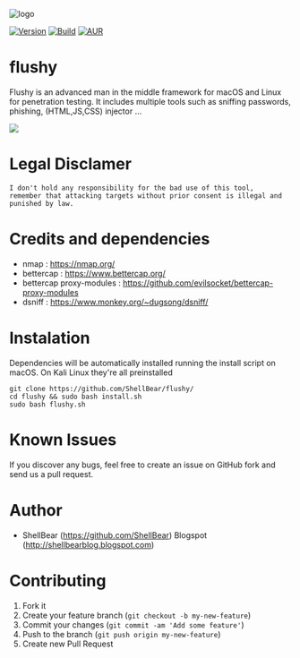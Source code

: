 ![logo](http://i.imgur.com/pDbzG3g.png "flushy")

[![Version](https://img.shields.io/badge/FLUSHY-1.0-brightgreen.svg?maxAge=259200)]()
[![Build](https://img.shields.io/badge/Supported_OS-macOS/Linux-orange.svg)]()
[![AUR](https://img.shields.io/aur/license/yaourt.svg)]()

flushy
=

Flushy is an advanced man in the middle framework for macOS and Linux for penetration testing. It includes multiple tools such as sniffing passwords, phishing, (HTML,JS,CSS) injector ... 

![](http://i.imgur.com/QzlIEep.png)


Legal Disclamer
=
    I don't hold any responsibility for the bad use of this tool,
    remember that attacking targets without prior consent is illegal and punished by law.

Credits and dependencies
=

- nmap : https://nmap.org/
- bettercap : https://www.bettercap.org/
- bettercap proxy-modules : https://github.com/evilsocket/bettercap-proxy-modules
- dsniff : https://www.monkey.org/~dugsong/dsniff/ 


Instalation
=

Dependencies will be automatically installed running the install script on macOS. On Kali Linux they're all preinstalled 

    git clone https://github.com/ShellBear/flushy/
    cd flushy && sudo bash install.sh
    sudo bash flushy.sh

Known Issues
=

If you discover any bugs, feel free to create an issue on GitHub fork and
send us a pull request.


Author
=

* ShellBear (https://github.com/ShellBear)
Blogspot (http://shellbearblog.blogspot.com)

Contributing
=

1. Fork it
2. Create your feature branch (`git checkout -b my-new-feature`)
3. Commit your changes (`git commit -am 'Add some feature'`)
4. Push to the branch (`git push origin my-new-feature`)
5. Create new Pull Request
